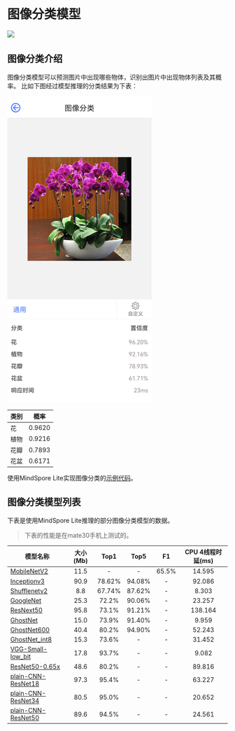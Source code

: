 # 图像分类模型

<a href="https://gitee.com/mindspore/docs/blob/master/docs/lite/docs/source_zh_cn/image_classification_lite.md" target="_blank"><img src="https://mindspore-website.obs.cn-north-4.myhuaweicloud.com/website-images/master/resource/_static/logo_source.png"></a>

## 图像分类介绍

图像分类模型可以预测图片中出现哪些物体，识别出图片中出现物体列表及其概率。 比如下图经过模型推理的分类结果为下表：

![image_classification](images/image_classification_result.png)

| 类别       | 概率   |
| ---------- | ------ |
| 花         | 0.9620 |
| 植物       | 0.9216 |
| 花瓣       | 0.7893 |
| 花盆       | 0.6171 |

使用MindSpore Lite实现图像分类的[示例代码](https://gitee.com/mindspore/vision/tree/master/android)。

## 图像分类模型列表

下表是使用MindSpore Lite推理的部分图像分类模型的数据。

> 下表的性能是在mate30手机上测试的。

| 模型名称               | 大小(Mb) | Top1 | Top5 | F1 | CPU 4线程时延(ms) |
|-----------------------| :----------: | :----------: | :----------: | :----------: | :-----------: |
| [MobileNetV2](https://download.mindspore.cn/model_zoo/official/lite/mobilenetv2_openimage_lite/mobilenetv2.ms) | 11.5 | - | - | 65.5% | 14.595 |
| [Inceptionv3](https://download.mindspore.cn/model_zoo/official/lite/inceptionv3_lite/inceptionv3.ms) | 90.9 | 78.62% | 94.08% | - | 92.086 |
| [Shufflenetv2](https://download.mindspore.cn/model_zoo/official/lite/shufflenetv2_lite/shufflenetv2.ms) | 8.8 | 67.74% | 87.62% | - | 8.303 |
| [GoogleNet](https://download.mindspore.cn/model_zoo/official/lite/googlenet_lite/googlenet.ms) | 25.3 | 72.2% | 90.06% | - | 23.257 |
| [ResNext50](https://download.mindspore.cn/model_zoo/official/lite/resnext50_lite/resnext50.ms) | 95.8 | 73.1% | 91.21% | - | 138.164 |
| [GhostNet](https://download.mindspore.cn/model_zoo/official/lite/ghostnet_lite/ghostnet.ms) | 15.0 | 73.9% | 91.40% | - | 9.959 |
| [GhostNet600](https://download.mindspore.cn/model_zoo/official/lite/ghostnet_lite/ghostnet600.ms) | 40.4 | 80.2% | 94.90% | - | 52.243 |
| [GhostNet_int8](https://download.mindspore.cn/model_zoo/official/lite/ghostnet_lite/ghostnet_int8.ms) | 15.3 | 73.6% | - | - | 31.452 |
| [VGG-Small-low_bit](https://download.mindspore.cn/model_zoo/official/lite/low_bit_quant/low_bit_quant_bs_1.ms) | 17.8 | 93.7% | - | - | 9.082 |
| [ResNet50-0.65x](https://download.mindspore.cn/model_zoo/official/lite/adversarial_pruning_lite/adversarial_pruning.ms) | 48.6 | 80.2% | - | - | 89.816 |
| [plain-CNN-ResNet18](https://download.mindspore.cn/model_zoo/official/lite/residual_distill_lite/residual_distill_res18_cifar10_bs_1_update.ms) | 97.3 | 95.4% | - | - | 63.227 |
| [plain-CNN-ResNet34](https://download.mindspore.cn/model_zoo/official/lite/residual_distill_lite/residual_distill_res34_cifar10_bs_1_update.ms) | 80.5 | 95.0% | - | - | 20.652 |
| [plain-CNN-ResNet50](https://download.mindspore.cn/model_zoo/official/lite/residual_distill_lite/residual_distill_res50_cifar10_bs_1_update.ms) | 89.6 | 94.5% | - | - | 24.561 |
